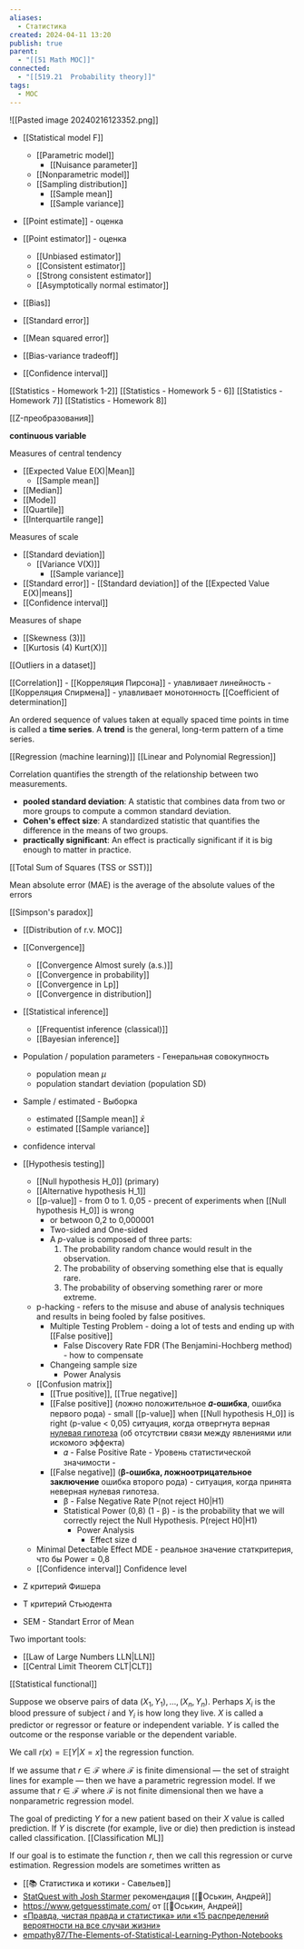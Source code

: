 ```yaml
---
aliases:
  - Статистика
created: 2024-04-11 13:20
publish: true
parent:
  - "[[51 Math MOC]]"
connected:
  - "[[519.21  Probability theory]]"
tags:
  - MOC
---
```


![[Pasted image 20240216123352.png]]


- [[Statistical model F]]
	- [[Parametric model]]
		- [[Nuisance parameter]]
	- [[Nonparametric model]]
	- [[Sampling distribution]]
		- [[Sample mean]]
		- [[Sample variance]]

- [[Point estimate]] - оценка
- [[Point estimator]] - оценка
	- [[Unbiased estimator]]
	- [[Consistent estimator]]
	- [[Strong consistent estimator]]
	- [[Asymptotically normal estimator]]
- [[Bias]]
- [[Standard error]]
- [[Mean squared error]]
- [[Bias-variance tradeoff]]
- [[Confidence interval]]


[[Statistics - Homework 1-2]]
[[Statistics - Homework 5 - 6]]
[[Statistics - Homework 7]]
[[Statistics - Homework 8]]


[[Z-преобразования]]

**continuous variable**


Measures of central tendency
- [[Expected Value E(X)|Mean]]
	- [[Sample mean]]
- [[Median]]
- [[Mode]]
- [[Quartile]]
- [[Interquartile range]]

Measures of scale
- [[Standard deviation]]
	- [[Variance V(X)]]
		- [[Sample variance]]
- [[Standard error]] - [[Standard deviation]] of the [[Expected Value E(X)|means]]
- [[Confidence interval]]

Measures of shape
- [[Skewness (3)]] 
- [[Kurtosis (4) Kurt(X)]] 

[[Outliers in a dataset]]

[[Correlation]]
	- [[Корреляция Пирсона]] - улавливает линейность
	- [[Корреляция Спирмена]] - улавливает монотонность
[[Coefficient of determination]]



An ordered sequence of values taken at equally spaced time points in time is called a **time series**.
A **trend** is the general, long-term pattern of a time series.


[[Regression (machine learning)]]
	[[Linear and Polynomial Regression]]

Correlation quantifies the strength of the relationship between two measurements.

* **pooled standard deviation**: A statistic that combines data from two or more groups to compute a common standard deviation.
* **Cohen's effect size**: A standardized statistic that quantifies the difference in the means of two groups.
* **practically significant**: An effect is practically significant if it is big enough to matter in practice.



[[Total Sum of Squares (TSS or SST)]]




Mean absolute error (MAE) is the average of the absolute values of the errors

[[Simpson's paradox]]



- [[Distribution of r.v. MOC]]

- [[Convergence]]
	- [[Convergence Almost surely (a.s.)]] 
	- [[Convergence in probability]] 
	- [[Convergence in Lp]] 
	- [[Convergence in distribution]]

- [[Statistical inference]]
	- [[Frequentist inference (classical)]]
	- [[Bayesian inference]]


- Population / population parameters - Генеральная совокупность
	- population mean $\mu$
	- population standart deviation (population SD)
- Sample / estimated - Выборка
	- estimated [[Sample mean]] $\bar{x}$
	- estimated [[Sample variance]]
- confidence interval
- [[Hypothesis testing]]
	- [[Null hypothesis H_0]]  (primary)
	- [[Alternative hypothesis H_1]]
	- [[p-value]] - from 0 to 1. 0,05 - precent of experiments when  [[Null hypothesis H_0]] is wrong
		- or betwoon 0,2 to 0,000001
		- Two-sided and One-sided
		- A $p$-value is composed of three parts:
			1. The probability random chance would result in the observation.
			2. The probability of observing something else that is equally rare.
			3. The probability of observing something rarer or more extreme.
	- p-hacking  -  refers to the misuse and abuse of analysis techniques and results in being fooled by false positives.
		- Multiple Testing Problem - doing a lot of tests and ending up with [[False positive]]
			- False Discovery Rate FDR (The Benjamini-Hochberg method) - how to compensate
		- Changeing sample size
			- Power Analysis
	- [[Confusion matrix]]
		- [[True positive]], [[True negative]]
		- [[False positive]] (ложно положительное **𝛼-ошибка**, ошибка первого рода) - small [[p-value]] when [[Null hypothesis H_0]] is right (p-value < 0,05) ситуация, когда отвергнута верная [нулевая гипотеза](https://ru.wikipedia.org/wiki/%D0%9D%D1%83%D0%BB%D0%B5%D0%B2%D0%B0%D1%8F_%D0%B3%D0%B8%D0%BF%D0%BE%D1%82%D0%B5%D0%B7%D0%B0 "Нулевая гипотеза") (об отсутствии связи между явлениями или искомого эффекта)
			- 𝛼 - False Positive Rate  - Уровень статистической значимости - 
		- [[False negative]] (**β-ошибка, ложноотрицательное заключение** ошибка второго рода) - ситуация, когда принята неверная нулевая гипотеза.
			- β - False Negative Rate P(not reject H0|H1)
			- Statistical Power (0,8) (1 - β) - is the probability that we will correctly reject the Null Hypothesis. P(reject H0|H1)
				- Power Analysis
					- Effect size d
	- Minimal Detectable Effect MDE - реальное значение статкритерия, что бы Power = 0,8
	- [[Confidence interval]] Confidence level


- Z критерий Фишера
- T критерий Стьюдента
- SEM - Standart Error of Mean


Two important tools: 
- [[Law of Large Numbers LLN|LLN]]
- [[Central Limit Theorem CLT|CLT]]


[[Statistical functional]]





Suppose we observe pairs of data $(X_1, Y_1), \ldots, (X_n, Y_n)$. 
Perhaps $X_i$ is the blood pressure of subject $i$ and $Y_i$ is how long they live. 
$X$ is called a predictor or regressor or feature or independent variable. 
$Y$ is called the outcome or the response variable or the dependent variable. 

We call $r(x) = \mathbb{E}[Y|X = x]$ the regression function. 

If we assume that $r \in \mathcal{F}$ where $\mathcal{F}$ is finite dimensional — the set of straight lines for example — then we have a parametric regression model. 
If we assume that $r \in \mathcal{F}$ where $\mathcal{F}$ is not finite dimensional then we have a nonparametric regression model. 

The goal of predicting $Y$ for a new patient based on their $X$ value is called prediction. 
If $Y$ is discrete (for example, live or die) then prediction is instead called classification. [[Classification ML]]

If our goal is to estimate the function $r$, then we call this regression or curve estimation. Regression models are sometimes written as













- [[📚 Статистика и котики - Савельев]]
- [StatQuest with Josh Starmer](https://www.youtube.com/user/joshstarmer)  рекомендация [[👤Оськин, Андрей]]
- https://www.getguesstimate.com/ от [[👤Оськин, Андрей]]
- [«Правда, чистая правда и статистика» или «15 распределений вероятности на все случаи жизни»](https://habr.com/ru/post/311092/#Pirson)
- [empathy87/The-Elements-of-Statistical-Learning-Python-Notebooks](https://github.com/empathy87/The-Elements-of-Statistical-Learning-Python-Notebooks)